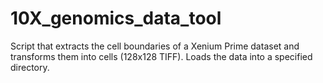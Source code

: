# 10X_genomics_data_tool
Script that extracts the cell boundaries of a Xenium Prime dataset and transforms them into cells (128x128 TIFF). Loads the data into a specified directory.
